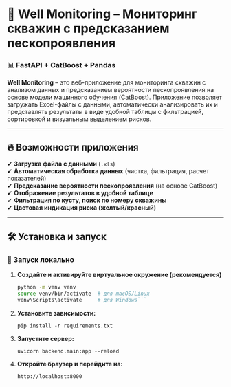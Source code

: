# 🚀 Well Monitoring – Мониторинг скважин с предсказанием пескопроявления

### 📊 FastAPI + CatBoost + Pandas

**Well Monitoring** – это веб-приложение для мониторинга скважин с анализом данных и предсказанием вероятности пескопроявления на основе модели машинного обучения (CatBoost). Приложение позволяет загружать Excel-файлы с данными, автоматически анализировать их и представлять результаты в виде удобной таблицы с фильтрацией, сортировкой и визуальным выделением рисков.

---

## 🔥 Возможности приложения

✔ **Загрузка файла с данными** (`.xls`)  
✔ **Автоматическая обработка данных** (чистка, фильтрация, расчет показателей)  
✔ **Предсказание вероятности пескопроявления** (на основе CatBoost)  
✔ **Отображение результатов в удобной таблице**  
✔ **Фильтрация по кусту, поиск по номеру скважины**  
✔ **Цветовая индикация риска (желтый/красный)**  

---

## 🛠 Установка и запуск

### 🚀 Запуск локально

1. **Создайте и активируйте виртуальное окружение (рекомендуется)**
   ```bash
   python -m venv venv
   source venv/bin/activate  # для macOS/Linux
   venv\Scripts\activate     # для Windows```
2. **Установите зависимости:**
   ```
   pip install -r requirements.txt
   ```
4. **Запустите сервер:**
   ```
   uvicorn backend.main:app --reload
   ```
6. **Откройте браузер и перейдите на:**
   ```
   http://localhost:8000
   ```
